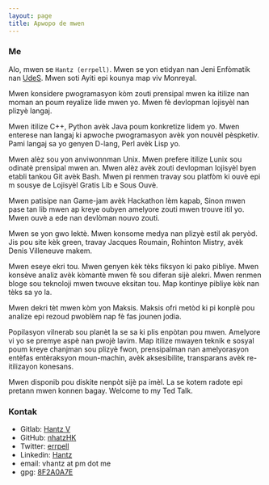 ```yaml
---
layout: page
title: Apwopo de mwen
---
```


### Me

Alo, mwen se `Hantz (errpell)`. Mwen se yon etidyan nan Jeni Enfòmatik nan 
[UdeS](https://www.usherbrooke.ca/about/). Mwen soti Ayiti epi kounya map viv Monreyal.

Mwen konsidere pwogramasyon kòm zouti prensipal mwen ka itilize nan moman an poum reyalize
lide mwen yo. Mwen fè devlopman lojisyèl nan plizyè langaj.

Mwen itilize C++, Python avèk Java poum konkretize lidem yo. Mwen enterese nan langaj ki
apwoche pwogramasyon avèk yon nouvèl pèspketiv. Pami langaj sa yo genyen D-lang, Perl avèk
Lisp yo.

Mwen alèz sou yon anviwonnman Unix. Mwen prefere itilize Lunix sou odinatè prensipal mwen
an. Mwen alèz avèk zouti devlopman lojisyèl  byen etabli tankou Git avèk Bash. Mwen pi
renmen travay sou platfòm ki ouvè epi m sousye de Lojisyèl Gratis Lib e Sous Ouvè. 

Mwen patisipe nan Game-jam avèk Hackathon lèm kapab, Sinon mwen pase tan lib mwen ap
kreye oubyen amelyore zouti mwen trouve itil yo. Mwen ouvè a ede nan devlòman nouvo
zouti.

Mwen se yon gwo lektè. Mwen konsome medya nan plizyè estil ak peryòd. Jis pou site kèk
green, travay Jacques Roumain, Rohinton Mistry, avèk Denis Villeneuve makem.

Mwen eseye ekri tou. Mwen genyen kèk tèks fiksyon ki pako pibliye. Mwen konsève analiz avèk 
kòmantè mwen fè sou diferan sijè alekri. Mwen renmen bloge sou teknoloji mwen twouve eksitan
tou. Map kontinye pibliye kèk nan tèks sa yo la.

Mwen dekri tèt mwen kòm yon Maksis. Maksis ofri metòd ki pi konplè pou analize epi rezoud 
pwoblèm nap fè fas jounen jodia.

Popilasyon vilnerab sou planèt la se sa ki plis enpòtan pou mwen. Amelyore vi yo se premye
aspè nan pwojè lavim. Map itilize mwayen teknik e sosyal poum kreye chanjman sou plizyè 
fwon, prensipalman nan amelyorasyon entèfas entèraksyon moun-machin, avèk aksesibilite,
transparans avèk re-itilizayon konesans.

Mwen disponib pou diskite nenpòt sijè pa imèl. La se kotem radote epi pretann mwen
konnen bagay. Welcome to my Ted Talk.

### Kontak

- Gitlab: [Hantz V](https://gitlab.com/hantz)
- GitHub: [nhatzHK](https://github.com/nhatzHK)
- Twitter: [errpell](https://twitter.com/errpell)
- Linkedin: [Hantz](https://www.linkedin.com/in/hantzv/)
- email: vhantz at pm dot me
- gpg: [8F2A0A7E](http://keys.gnupg.net/pks/lookup?op=vindex&fingerprint=on&search=0x29CA00168F2A047E)
